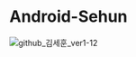 # Android-Sehun


![github_김세훈_ver1-12](https://user-images.githubusercontent.com/70698151/135753916-daa72844-16b1-4049-8d2f-b25719f79e12.png)
